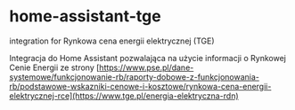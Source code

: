 # home-assistant-tge
integration for Rynkowa cena energii elektrycznej (TGE)

Integracja do Home Assistant pozwalająca na użycie informacji o Rynkowej Cenie Energii
ze strony [https://www.pse.pl/dane-systemowe/funkcjonowanie-rb/raporty-dobowe-z-funkcjonowania-rb/podstawowe-wskazniki-cenowe-i-kosztowe/rynkowa-cena-energii-elektrycznej-rce](https://www.tge.pl/energia-elektryczna-rdn)


